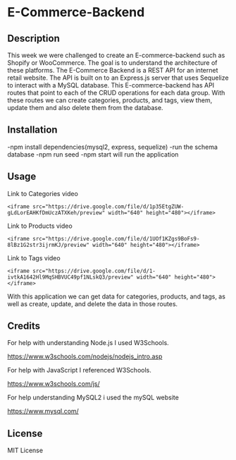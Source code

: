 # E-Commerce-Backend

## Description

This week we were challenged to create an E-commerce-backend such as Shopify or WooCommerce. The goal is to understand the architecture of these platforms. The E-Commerce Backend is a REST API for an internet retail website. The API is built on to an Express.js server that uses Sequelize to interact with a MySQL database. This E-commerce-backend has API routes that point to each of the CRUD operations for each data group. With these routes we can create categories, products, and tags, view them, update them and also delete them from the database.

## Installation 

-npm install dependencies(mysql2, express, sequelize)
-run the schema database
-npm run seed
-npm start will run the application


## Usage
Link to Categories video

`<iframe src="https://drive.google.com/file/d/1p35EtgZUW-gLdLorEAHKfDmUczATXKeh/preview" width="640" height="480"></iframe>`

Link to Products video

`<iframe src="https://drive.google.com/file/d/1UOf1KZgs9BoFs9-8lBz1G2str3ijrmKJ/preview" width="640" height="480"></iframe>`

Link to Tags video

`<iframe src="https://drive.google.com/file/d/1-ivtkA1642Hl9MqSHBVUC49pf1NLskQ3/preview" width="640" height="480"></iframe>`

With this application we can get data for categories, products, and tags, as well as create, update, and delete the data in those routes.

## Credits

For help with understanding Node.js I used W3Schools.

https://www.w3schools.com/nodejs/nodejs_intro.asp

For help with JavaScript I referenced W3Schools.

https://www.w3schools.com/js/

For help understanding MySQL2 i used the mySQL website

https://www.mysql.com/

## License

MIT License

